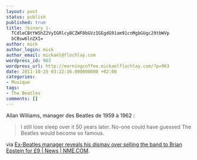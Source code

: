 ```yaml
---
layout: post
status: publish
published: true
title: !binary |-
  TCdleCBtYW5hZ2VyIGRlcyBCZWF0bGVzIGEgdG91am91cnMgbGUgc29tbWVp
  bCBsw6lnZXI=
author: mick
author_login: mick
author_email: mickael@flochlay.com
wordpress_id: 963
wordpress_url: http://morningcoffee.mickaelflochlay.com/?p=963
date: 2011-10-25 03:22:16.000000000 +02:00
categories:
- Musique
tags:
- The Beatles
comments: []
---
```

Allan Williams, manager des Beatles de 1959 à 1962 :
<blockquote>I still lose sleep over it 50 years later. No-one could have guessed The Beatles would become so famous.</blockquote>
via <a href="http://www.nme.com/news/the-beatles/59984">Ex-Beatles manager reveals his dismay over selling the band to Brian Epstein for £9 | News | NME.COM</a>.
